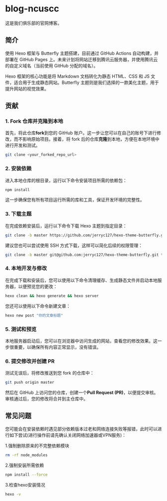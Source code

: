 # blog-ncuscc

这是我们俱乐部的官网博客。

## 简介

使用 Hexo 框架与 Butterfly 主题搭建，目前通过 GitHub Actions 自动构建，并部署在 GitHub Pages 上。未来计划将网站迁移到腾讯云服务器，并使用腾讯云的自定义域名（当前使用 GitHub 分配的域名）。

Hexo 框架的核心功能是将 Markdown 文档转化为静态 HTML、CSS 和 JS 文件，适合用于生成静态网站。Butterfly 主题则是我们选择的一款美化主题，用于提升网站的视觉效果。

## 贡献

### 1. Fork 仓库并克隆到本地

首先，将此仓库**fork**到您的 GitHub 账户。这一步让您可以在自己的账号下进行修改，而不影响原始项目。接着，将 fork 后的仓库**克隆**到本地，方便在本地环境中进行开发和测试。

```bash
git clone <your_forked_repo_url>
```

### 2. 安装依赖

进入本地仓库的根目录，运行以下命令安装项目所需的依赖包：

```bash
npm install
```

这一步确保您有所有项目运行所需的库和工具，保证开发环境的完整性。

### 3. 下载主题

在完成依赖安装后，运行以下命令下载 Hexo 主题到指定目录：

```bash
git clone -b master https://github.com/jerryc127/hexo-theme-butterfly.git themes/butterfly
```

建议您也可以尝试使用 SSH 方式下载，这样可以简化后续的权限管理：

```bash
git clone -b master git@github.com:jerryc127/hexo-theme-butterfly.git themes/butterfly
```

### 4. 本地开发与修改

在完成下载和安装后，您可以使用以下命令清理缓存、生成静态文件并启动本地服务器，以便预览您的更改：

```bash
hexo clean && hexo generate && hexo server
```

您还可以使用以下命令新建文章：

```bash
hexo new post "你的文章标题"
```

### 5. 测试和预览

本地服务器启动后，您可以在浏览器中访问生成的网站，查看您的修改效果。这一步很重要，以确保所有内容正常显示，没有错误。

### 6. 提交修改并创建 PR

测试无误后，将修改推送到您 fork 的仓库中：

```bash
git push origin master
```

然后在 GitHub 上访问您的仓库，创建一个**Pull Request (PR)**，以便提交审核。审核通过后，您的修改将合并到主仓库中。

## 常见问题

您可能会在安装依赖时遇见部分依赖版本过老和网络连接失败等报错，此时可以进行如下尝试(进行操作前请先确认关闭网络加速器或VPN服务)：

1.强制删除原来的不完整依赖模块

```bash
rm -rf node_modules
```

2.强制安装所需依赖

```bash
npm install --force
```

3.检查hexo安装情况

```bash
hexo -v
```

